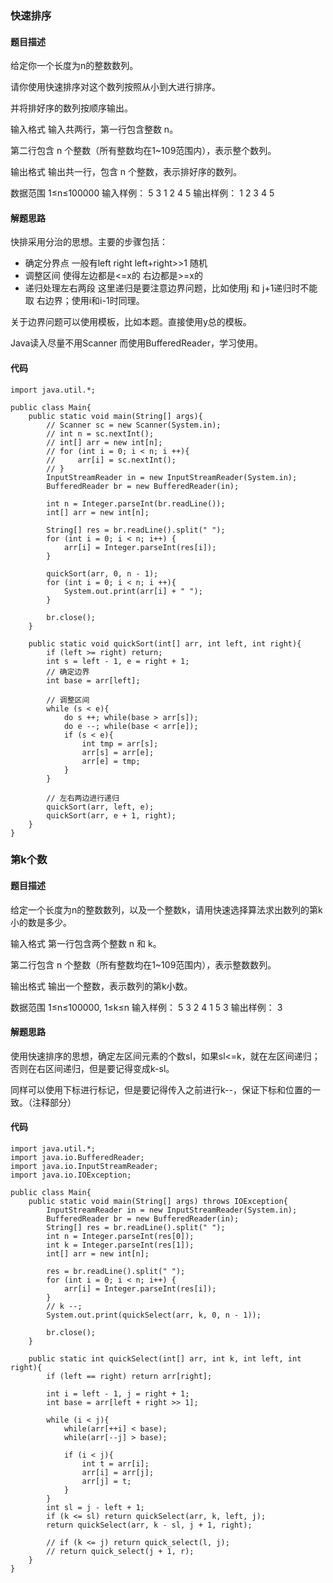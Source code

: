 ### 快速排序

#### 题目描述
给定你一个长度为n的整数数列。

请你使用快速排序对这个数列按照从小到大进行排序。

并将排好序的数列按顺序输出。

输入格式
输入共两行，第一行包含整数 n。

第二行包含 n 个整数（所有整数均在1~109范围内），表示整个数列。

输出格式
输出共一行，包含 n 个整数，表示排好序的数列。

数据范围
1≤n≤100000
输入样例：
5
3 1 2 4 5
输出样例：
1 2 3 4 5

#### 解题思路
快排采用分治的思想。主要的步骤包括：

- 确定分界点  一般有left right left+right>>1 随机
- 调整区间  使得左边都是<=x的  右边都是>=x的
- 递归处理左右两段  这里递归是要注意边界问题，比如使用j 和 j+1递归时不能取 右边界；使用i和i-1时同理。

关于边界问题可以使用模板，比如本题。直接使用y总的模板。

Java读入尽量不用Scanner 而使用BufferedReader，学习使用。

#### 代码

    import java.util.*;
    
    public class Main{
        public static void main(String[] args){
            // Scanner sc = new Scanner(System.in);
            // int n = sc.nextInt();
            // int[] arr = new int[n];
            // for (int i = 0; i < n; i ++){
            //     arr[i] = sc.nextInt();
            // }
            InputStreamReader in = new InputStreamReader(System.in);
            BufferedReader br = new BufferedReader(in);
    
            int n = Integer.parseInt(br.readLine());
            int[] arr = new int[n];
    
            String[] res = br.readLine().split(" ");
            for (int i = 0; i < n; i++) {
                arr[i] = Integer.parseInt(res[i]);
            }
    
            quickSort(arr, 0, n - 1);
            for (int i = 0; i < n; i ++){
                System.out.print(arr[i] + " ");
            }
            
            br.close();
        }
        
        public static void quickSort(int[] arr, int left, int right){
            if (left >= right) return;
            int s = left - 1, e = right + 1;
            // 确定边界
            int base = arr[left];
            
            // 调整区间
            while (s < e){
                do s ++; while(base > arr[s]);
                do e --; while(base < arr[e]);
                if (s < e){
                    int tmp = arr[s];
                    arr[s] = arr[e];
                    arr[e] = tmp;
                }
            }
            
            // 左右两边进行递归
            quickSort(arr, left, e);
            quickSort(arr, e + 1, right);
        }
    }
    
### 第k个数

#### 题目描述
给定一个长度为n的整数数列，以及一个整数k，请用快速选择算法求出数列的第k小的数是多少。

输入格式
第一行包含两个整数 n 和 k。

第二行包含 n 个整数（所有整数均在1~109范围内），表示整数数列。

输出格式
输出一个整数，表示数列的第k小数。

数据范围
1≤n≤100000,
1≤k≤n
输入样例：
5 3
2 4 1 5 3
输出样例：
3

#### 解题思路
使用快速排序的思想，确定左区间元素的个数sl，如果sl<=k，就在左区间递归；否则在右区间递归，但是要记得变成k-sl。

同样可以使用下标进行标记，但是要记得传入之前进行k--，保证下标和位置的一致。（注释部分）

#### 代码
    import java.util.*;
    import java.io.BufferedReader;
    import java.io.InputStreamReader;
    import java.io.IOException;
    
    public class Main{
        public static void main(String[] args) throws IOException{
            InputStreamReader in = new InputStreamReader(System.in);
            BufferedReader br = new BufferedReader(in);
            String[] res = br.readLine().split(" ");
            int n = Integer.parseInt(res[0]);
            int k = Integer.parseInt(res[1]);
            int[] arr = new int[n];
    
            res = br.readLine().split(" ");
            for (int i = 0; i < n; i++) {
                arr[i] = Integer.parseInt(res[i]);
            }
            // k --;
            System.out.print(quickSelect(arr, k, 0, n - 1));
            
            br.close();
        }
        
        public static int quickSelect(int[] arr, int k, int left, int right){
            if (left == right) return arr[right];
            
            int i = left - 1, j = right + 1;
            int base = arr[left + right >> 1];
            
            while (i < j){
                while(arr[++i] < base);
                while(arr[--j] > base);
                
                if (i < j){
                    int t = arr[i];
                    arr[i] = arr[j];
                    arr[j] = t;
                }
            }
            int sl = j - left + 1;
            if (k <= sl) return quickSelect(arr, k, left, j);
            return quickSelect(arr, k - sl, j + 1, right);
            
            // if (k <= j) return quick_select(l, j);
            // return quick_select(j + 1, r);
        }
    }
